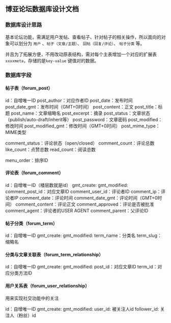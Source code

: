 ## 博亚论坛数据库设计文档 

### 数据库设计思路

基本论坛功能，需满足用户发帖、查看帖子、针对帖子的相关操作，所以面向的对象可以划分为 `用户` 、`帖子（文章/主题）`、 `回帖（回复/评论）`、 `帖子分类` 等。

并且为了拓展方便，不用改动原表结构，需对每个主表增加一个对应的扩展表 `xxxxmeta`，存储的是`key-value` 键值对的数据。

### 数据库字段

#### 帖子表（forum_post）

id：自增唯一ID
post_author：对应作者ID
post_date：发布时间
post_date_gmt：发布时间（GMT+0时间）
post_content：正文
post_title：标题
post_name：文章缩略名
post_excerpt：摘录
post_status：文章状态（publish/auto-draft/inherit等）
post_password：文章密码
post_modified：修改时间
post_modified_gmt：修改时间（GMT+0时间）
post_mime_type：MIME类型

comment_status：评论状态（open/closed）
comment_count：评论总数
like_count：点赞总数
read_count：阅读总数

menu_order：排序ID

#### 评论表（forum_comment）

id：自增唯一ID（楼层数就是id）
gmt_create: 
gmt_modified:
comment_post_id：对应文章ID
comment_user_id：评论者ID
comment_ip：评论者IP
comment_date：评论时间
comment_date_gmt：评论时间（GMT+0时间）
comment_content：评论正文
comment_approved：评论是否被批准
comment_agent：评论者的USER AGENT
comment_parent：父评论ID

#### 帖子分类（forum_term）

id：自增唯一ID
gmt_create: 
gmt_modified:
term_name：分类名
term_slug：缩略名

#### 分类与文章关联表（forum_term_relationship）

id：自增唯一ID
gmt_create: 
gmt_modified:
post_id：对应文章ID
term_id：对应分类方法ID

#### 用户关系表（forum_user_relationship）

用来实现社交功能中的关注

id：自增唯一ID
gmt_create: 
gmt_modified:
user_id: 被关注人id
follower_id: 关注人（粉丝）id